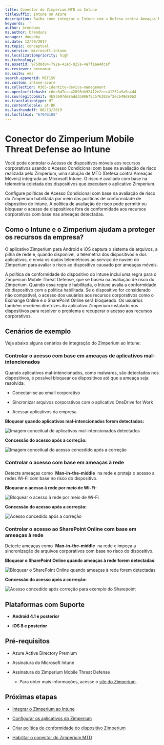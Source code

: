 ```yaml
---
title: Conector do Zimperium MTD ao Intune
titleSuffix: Intune on Azure
description: Saiba como integrar o Intune com a Defesa contra Ameaças Móveis do Zimperium para controlar o acesso de dispositivos móveis aos recursos corporativos.
keywords: ''
author: brenduns
ms.author: brenduns
manager: dougeby
ms.date: 12/29/2017
ms.topic: conceptual
ms.service: microsoft-intune
ms.localizationpriority: high
ms.technology: ''
ms.assetid: 975d8d84-792a-41ad-925a-4a7f1ae4dcaf
ms.reviewer: heenamac
ms.suite: ems
search.appverid: MET150
ms.custom: intune-azure
ms.collection: M365-identity-device-management
ms.openlocfilehash: c0dc8d7cca42898db92412e2cec41252a9a9a4d4
ms.sourcegitcommit: 4b83697de8add3b90675c576202ef2ecb49d80b2
ms.translationtype: HT
ms.contentlocale: pt-BR
ms.lasthandoff: 06/13/2019
ms.locfileid: "67046108"
---
```

# <a name="zimperium-mobile-threat-defense-connector-with-intune"></a>Conector do Zimperium Mobile Threat Defense ao Intune

Você pode controlar o Acesso de dispositivos móveis aos recursos corporativos usando o Acesso Condicional com base na avaliação de risco realizada pelo Zimperium, uma solução de MTD (Defesa contra Ameaças Móveis) integrada ao Microsoft Intune. O risco é avaliado com base na telemetria coletada dos dispositivos que executam o aplicativo Zimperium.

Configure políticas de Acesso Condicional com base na avaliação de risco do Zimperium habilitada por meio das políticas de conformidade de dispositivo do Intune. A política de avaliação de risco pode permitir ou bloquear o acesso de dispositivos fora de conformidade aos recursos corporativos com base nas ameaças detectadas.

## <a name="how-do-intune-and-zimperium-help-protect-your-company-resources"></a>Como o Intune e o Zimperium ajudam a proteger os recursos da empresa?

O aplicativo Zimperium para Android e iOS captura o sistema de arquivos, a pilha de rede e, quando disponível, a telemetria dos dispositivos e dos aplicativos, e envia os dados telemétricos ao serviço de nuvem do Zimperium para avaliar o risco ao dispositivo causado por ameaças móveis.

A política de conformidade do dispositivo do Intune inclui uma regra para o Zimperium Mobile Threat Defense, que se baseia na avaliação de risco do Zimperium. Quando essa regra é habilitada, o Intune avalia a conformidade do dispositivo com a política habilitada. Se o dispositivo for considerado não compatível, o acesso dos usuários aos recursos corporativos como o Exchange Online e o SharePoint Online será bloqueado. Os usuários também recebem diretrizes do aplicativo Zimperium instalado nos dispositivos para resolver o problema e recuperar o acesso aos recursos corporativos.

## <a name="sample-scenarios"></a>Cenários de exemplo

Veja abaixo alguns cenários de integração do Zimperium ao Intune:

### <a name="control-access-based-on-threats-from-malicious-apps"></a>Controlar o acesso com base em ameaças de aplicativos mal-intencionados

Quando aplicativos mal-intencionados, como malwares, são detectados nos dispositivos, é possível bloquear os dispositivos até que a ameaça seja resolvida:

-   Conectar-se ao email corporativo

-   Sincronizar arquivos corporativos com o aplicativo OneDrive for Work

-   Acessar aplicativos da empresa

**Bloquear quando aplicativos mal-intencionados forem detectados:**

![Imagem conceitual de aplicativos mal-intencionados detectados](./media/Maliciousapps_blocked_Zimperium.png)

**Concessão do acesso após a correção:**

![Imagem conceitual do acesso concedido após a correção](./media/maliciousapps_unblocked_Zimperium.png)

### <a name="control-access-based-on-threat-to-network"></a>Controlar o acesso com base em ameaças à rede

Detecte ameaças como  **Man-in-the-middle**  na rede e proteja o acesso a redes Wi-Fi com base no risco do dispositivo.

**Bloquear o acesso à rede por meio de Wi-Fi:**

![Bloquear o acesso à rede por meio de Wi-Fi](./media/network_wifi_blocked_Zimperium.png)

**Concessão do acesso após a correção:**

![Acesso concedido após a correção](./media/network_wifi_unblocked_Zimperium.png)

### <a name="control-access-to-sharepoint-online-based-on-threat-to-network"></a>Controlar o acesso ao SharePoint Online com base em ameaças à rede

Detecte ameaças como  **Man-in-the-middle**  na rede e impeça a sincronização de arquivos corporativos com base no risco do dispositivo.

**Bloquear o SharePoint Online quando ameaças à rede forem detectadas:**

![Bloquear o SharePoint Online quando ameaças à rede forem detectadas](./media/network_spo_blocked_Zimperium.png)

**Concessão do acesso após a correção:**

![Acesso concedido após correção para exemplo do Sharepoint](./media/network_spo_unblocked_Zimperium.png)

## <a name="supported-platforms"></a>Plataformas com Suporte

-   **Android 4.1 e posterior**

-   **iOS 8 e posterior**

## <a name="prerequisites"></a>Pré-requisitos

-   Azure Active Directory Premium

-   Assinatura do Microsoft Intune

-   Assinatura do Zimperium Mobile Threat Defense

    -   Para obter mais informações, acesse o [site do Zimperium](https://www.zimperium.com/zips-mobile-ips).

## <a name="next-steps"></a>Próximas etapas

- [Integrar o Zimperium ao Intune](zimperium-mtd-connector-integration.md)

- [Configurar os aplicativos do Zimperium](mtd-apps-ios-app-configuration-policy-add-assign.md)

- [Criar política de conformidade do dispositivo Zimperium](mtd-device-compliance-policy-create.md)

- [Habilitar o conector do Zimperium MTD](mtd-connector-enable.md)
